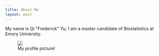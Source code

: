 ```yaml
---
title: About Me
layout: post
---
```


My name is Qi "Frederick" Yu, I am a master candidate of Biostatistics at Emory University.


<figure>
  <img class="resize-fifty" src="{{site.url}}/media/profile_pic.png"/>
  <figcaption>My profile picture!</figcaption>
</figure>


